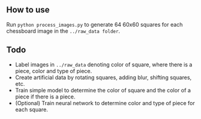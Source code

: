 ## How to use

Run `python process_images.py` to generate 64 60x60 squares for each chessboard image in the `../raw_data folder`.

## Todo

* Label images in `../raw_data` denoting color of square, where there is a piece, color and type of piece.
* Create artificial data by rotating squares, adding blur, shifting squares, etc. 
* Train simple model to determine the color of square and the color of a piece if there is a piece.
* (Optional) Train neural network to determine color and type of piece for each square.
